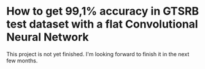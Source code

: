 # How to get 99,1% accuracy in GTSRB test dataset with a flat Convolutional Neural Network

This project is not yet finished. I'm looking forward to finish it in the next few months.
